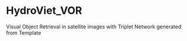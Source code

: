 # HydroViet_VOR
Visual Object Retrieval in satellite images with Triplet Network generated from Template
